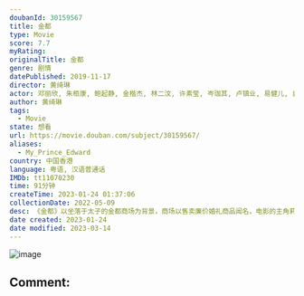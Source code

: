 ```yaml
---
doubanId: 30159567
title: 金都
type: Movie
score: 7.7
myRating: 
originalTitle: 金都
genre: 剧情
datePublished: 2019-11-17
director: 黄绮琳
actor: 邓丽欣, 朱栢康, 鲍起静, 金楷杰, 林二汶, 许素莹, 岑珈其, 卢镇业, 易健儿, 袁绮雯, 陈健朗, 陈俞希, 麦子乐, 李英涛, 陈小娟, 王施千
author: 黄绮琳
tags:
  - Movie
state: 想看
url: https://movie.douban.com/subject/30159567/
aliases:
  - My_Prince_Edward
country: 中国香港
language: 粤语, 汉语普通话
IMDb: tt11070230
time: 91分钟
createTime: 2023-01-24 01:37:06
collectionDate: 2022-05-09
desc: 《金都》以坐落于太子的金都商场为背景，商场以售卖廉价婚礼商品闻名，电影的主角莉芳在商场的婚纱租赁店工作，与另一婚礼摄影店的年轻东主Edward拍拖七年，Edward被视为莉芳的白马王子，结婚似是迟早的...
date created: 2023-01-24
date modified: 2023-03-14
---
```


![image](p2574853860.jpg)

Comment:
---
